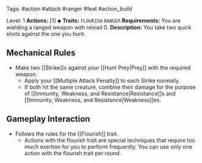 Tags: #action #attack #ranger #feat #action_build 

Level: 1
**Actions:** [1] ⬥
**Traits:** `FLOURISH` `RANGER`
**Requirements:** You are wielding a ranged weapon with reload 0.
**Description:** You take two quick shots against the one you hunt. 

## Mechanical Rules

- Make two [[Strike]]s against your [[Hunt Prey|Prey]] with the required weapon.
	- Apply your [[Multiple Attack Penalty]] to each Strike normally.
	- If both hit the same creature, combine their damage for the purpose of [[Immunity, Weakness, and Resistance|Resistance]]s and [[Immunity, Weakness, and Resistance|Weakness]]es. 

## Gameplay Interaction

- Follows the rules for the [[Flourish]] trait.
	- Actions with the flourish trait are special techniques that require too much exertion for you to perform frequently. You can use only one action with the flourish trait per round.
